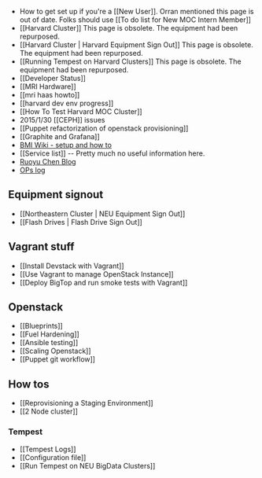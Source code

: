 * How to get set up if you're a [[New User]].  Orran mentioned this page is out of date. Folks should use [[To do list for New MOC Intern Member]]
* [[Harvard Cluster]]   This page is obsolete. The equipment had been repurposed.
* [[Harvard Cluster | Harvard Equipment Sign Out]]  This page is obsolete. The equipment had been repurposed.
* [[Running Tempest on Harvard Clusters]] This page is obsolete. The equipment had been repurposed.
* [[Developer Status]]
* [[MRI Hardware]]
* [[mri haas howto]]
* [[harvard dev env progress]]
* [[How To Test Harvard MOC Cluster]]
* 2015/1/30 [[CEPH]] issues
* [[Puppet refactorization of openstack provisioning]]
* [[Graphite and Grafana]]
* [BMI Wiki - setup and how to](https://github.com/CCI-MOC/moc/wiki/BMIInstallation)
* [[Service list]] -- Pretty much no useful information here.
* [Ruoyu Chen Blog](https://github.com/CCI-MOC/moc/wiki/Ruoyu-Daily)
* [OPs log](https://github.com/CCI-MOC/moc/wiki/OPs-log)

## Equipment signout
* [[Northeastern Cluster | NEU Equipment Sign Out]]
* [[Flash Drives | Flash Drive Sign Out]]

## Vagrant stuff
* [[Install Devstack with Vagrant]]
* [[Use Vagrant to manage OpenStack Instance]]
* [[Deploy BigTop and run smoke tests with Vagrant]]

## Openstack
* [[Blueprints]]
* [[Fuel Hardening]]
* [[Ansible testing]]
* [[Scaling Openstack]]
* [[Puppet git workflow]]

## How tos
* [[Reprovisioning a Staging Environment]]
* [[2 Node cluster]]

### Tempest
* [[Tempest Logs]]
* [[Configuration file]]
* [[Run Tempest on NEU BigData Clusters]]